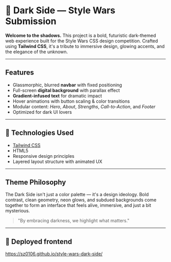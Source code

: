 # 🌌 Dark Side — Style Wars Submission

**Welcome to the shadows.** This project is a bold, futuristic dark-themed web experience built for the Style Wars CSS design competition. Crafted using **Tailwind CSS**, it's a tribute to immersive design, glowing accents, and the elegance of the unknown.

---

##  Features

- Glassmorphic, blurred **navbar** with fixed positioning
- Full-screen **digital background** with parallax effect
- **Gradient-infused text** for dramatic impact
- Hover animations with button scaling & color transitions
- Modular content: *Hero*, *About*, *Strengths*, *Call-to-Action*, and *Footer*
- Optimized for dark UI lovers

---

## 🧪 Technologies Used

- [Tailwind CSS](https://tailwindcss.com/)
- HTML5
- Responsive design principles
- Layered layout structure with animated UX

---

## Theme Philosophy

The Dark Side isn't just a color palette — it's a design ideology. Bold contrast, clean geometry, neon glows, and subdued backgrounds come together to form an interface that feels alive, immersive, and just a bit mysterious.

> "By embracing darkness, we highlight what matters."

---

## 🚀 Deployed frontend

https://sz0106.github.io/style-wars-dark-side/
